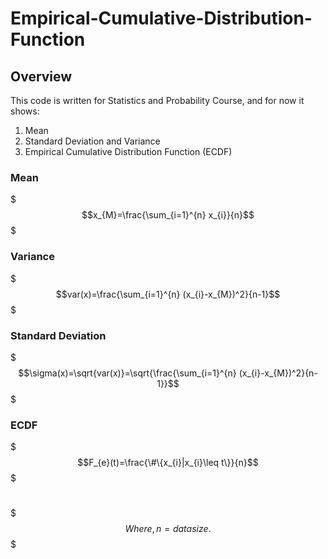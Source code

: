 # Empirical-Cumulative-Distribution-Function
## Overview
This code is written for Statistics and Probability Course, and for now it shows:
1) Mean
2) Standard Deviation and Variance
3) Empirical Cumulative Distribution Function (ECDF)

### Mean
$$$x_{M}=\frac{\sum_{i=1}^{n} x_{i}}{n}$$$
### Variance
$$$var(x)=\frac{\sum_{i=1}^{n} (x_{i}-x_{M})^2}{n-1}$$$
### Standard Deviation
$$$\sigma(x)=\sqrt{var(x)}=\sqrt{\frac{\sum_{i=1}^{n} (x_{i}-x_{M})^2}{n-1}}$$$
### ECDF
$$$F_{e}(t)=\frac{\#\{x_{i}|x_{i}\leq t\}}{n}$$$
#
$$$Where,  n=datasize.$$$

